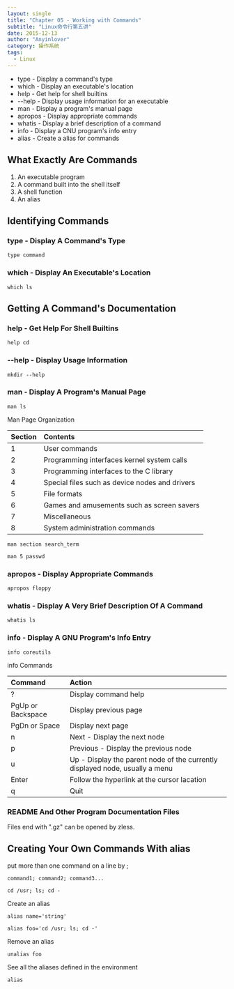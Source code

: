 ```yaml
---
layout: single
title: "Chapter 05 - Working with Commands"
subtitle: "Linux命令行第五讲"
date: 2015-12-13
author: "Anyinlover"
category: 操作系统
tags:
  - Linux
---
```


- type - Display a command's type
- which - Display an executable's location
- help - Get help for shell builtins
- --help - Display usage information for an executable
- man - Display a program's manual page
- apropos - Display appropriate commands
- whatis - Display a brief description of a command
- info - Display a CNU program's info entry
- alias - Create a alias for commands

## What Exactly Are Commands

1. An executable program
2. A command built into the shell itself
3. A shell function
4. An alias

## Identifying Commands

### type - Display A Command's Type

    type command

### which - Display An Executable's Location

    which ls

## Getting A Command's Documentation

### help - Get Help For Shell Builtins

    help cd

### --help - Display Usage Information

    mkdir --help

### man - Display A Program's Manual Page

    man ls

Man Page Organization

| Section | Contents                                       |
| :------ | :--------------------------------------------- |
| 1       | User commands                                  |
| 2       | Programming interfaces kernel system calls     |
| 3       | Programming interfaces to the C library        |
| 4       | Special files such as device nodes and drivers |
| 5       | File formats                                   |
| 6       | Games and amusements such as screen savers     |
| 7       | Miscellaneous                                  |
| 8       | System administration commands                 |

    man section search_term

    man 5 passwd

### apropos - Display Appropriate Commands

    apropos floppy

### whatis - Display A Very Brief Description Of A Command

    whatis ls

### info - Display A GNU Program's Info Entry

    info coreutils

info Commands

| Command           | Action                                                                       |
| :---------------- | :--------------------------------------------------------------------------- |
| ?                 | Display command help                                                         |
| PgUp or Backspace | Display previous page                                                        |
| PgDn or Space     | Display next page                                                            |
| n                 | Next - Display the next node                                                 |
| p                 | Previous - Display the previous node                                         |
| u                 | Up - Display the parent node of the currently displayed node, usually a menu |
| Enter             | Follow the hyperlink at the cursor lacation                                  |
| q                 | Quit                                                                         |

### README And Other Program Documentation Files

Files end with ".gz" can be opened by zless.

## Creating Your Own Commands With alias

put more than one command on a line by ;

    command1; command2; command3...

    cd /usr; ls; cd -

Create an alias

    alias name='string'

    alias foo='cd /usr; ls; cd -'

Remove an alias

    unalias foo

See all the aliases defined in the environment

    alias
